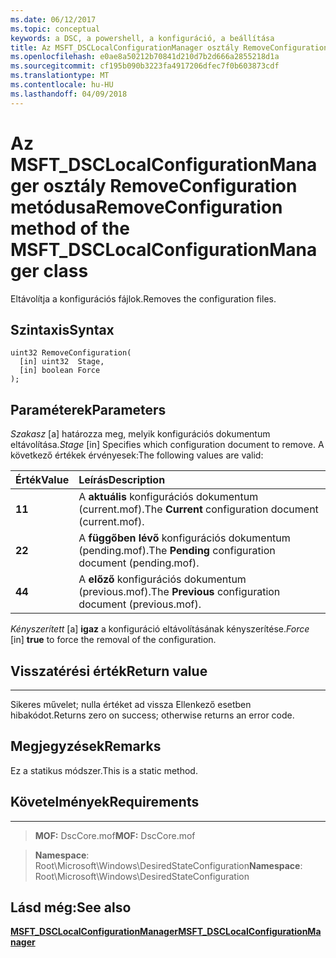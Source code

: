 ```yaml
---
ms.date: 06/12/2017
ms.topic: conceptual
keywords: a DSC, a powershell, a konfiguráció, a beállítása
title: Az MSFT_DSCLocalConfigurationManager osztály RemoveConfiguration metódusa
ms.openlocfilehash: e0ae8a50212b70841d210d7b2d666a2855218d1a
ms.sourcegitcommit: cf195b090b3223fa4917206dfec7f0b603873cdf
ms.translationtype: MT
ms.contentlocale: hu-HU
ms.lasthandoff: 04/09/2018
---
```

# <a name="removeconfiguration-method-of-the-msftdsclocalconfigurationmanager-class"></a><span data-ttu-id="14a33-103">Az MSFT_DSCLocalConfigurationManager osztály RemoveConfiguration metódusa</span><span class="sxs-lookup"><span data-stu-id="14a33-103">RemoveConfiguration method of the MSFT_DSCLocalConfigurationManager class</span></span>

<span data-ttu-id="14a33-104">Eltávolítja a konfigurációs fájlok.</span><span class="sxs-lookup"><span data-stu-id="14a33-104">Removes the configuration files.</span></span>

<a name="syntax"></a><span data-ttu-id="14a33-105">Szintaxis</span><span class="sxs-lookup"><span data-stu-id="14a33-105">Syntax</span></span>
------

```mof
uint32 RemoveConfiguration(
  [in] uint32  Stage,
  [in] boolean Force
);
```

<a name="parameters"></a><span data-ttu-id="14a33-106">Paraméterek</span><span class="sxs-lookup"><span data-stu-id="14a33-106">Parameters</span></span>
----------

<span data-ttu-id="14a33-107">*Szakasz* \[a\] határozza meg, melyik konfigurációs dokumentum eltávolítása.</span><span class="sxs-lookup"><span data-stu-id="14a33-107">*Stage* \[in\] Specifies which configuration document to remove.</span></span> <span data-ttu-id="14a33-108">A következő értékek érvényesek:</span><span class="sxs-lookup"><span data-stu-id="14a33-108">The following values are valid:</span></span>

|<span data-ttu-id="14a33-109">Érték</span><span class="sxs-lookup"><span data-stu-id="14a33-109">Value</span></span> |<span data-ttu-id="14a33-110">Leírás</span><span class="sxs-lookup"><span data-stu-id="14a33-110">Description</span></span> |
|:--- |:---|
|<span data-ttu-id="14a33-111">**1**</span><span class="sxs-lookup"><span data-stu-id="14a33-111">**1**</span></span> | <span data-ttu-id="14a33-112">A **aktuális** konfigurációs dokumentum (current.mof).</span><span class="sxs-lookup"><span data-stu-id="14a33-112">The **Current** configuration document (current.mof).</span></span> |
|<span data-ttu-id="14a33-113">**2**</span><span class="sxs-lookup"><span data-stu-id="14a33-113">**2**</span></span> | <span data-ttu-id="14a33-114">A **függőben lévő** konfigurációs dokumentum (pending.mof).</span><span class="sxs-lookup"><span data-stu-id="14a33-114">The **Pending** configuration document (pending.mof).</span></span>  |
|<span data-ttu-id="14a33-115">**4**</span><span class="sxs-lookup"><span data-stu-id="14a33-115">**4**</span></span> | <span data-ttu-id="14a33-116">A **előző** konfigurációs dokumentum (previous.mof).</span><span class="sxs-lookup"><span data-stu-id="14a33-116">The **Previous** configuration document (previous.mof).</span></span> |

<span data-ttu-id="14a33-117">*Kényszerített* \[a\] **igaz** a konfiguráció eltávolításának kényszerítése.</span><span class="sxs-lookup"><span data-stu-id="14a33-117">*Force* \[in\] **true** to force the removal of the configuration.</span></span>

## <a name="return-value"></a><span data-ttu-id="14a33-118">Visszatérési érték</span><span class="sxs-lookup"><span data-stu-id="14a33-118">Return value</span></span>
------------

<span data-ttu-id="14a33-119">Sikeres művelet; nulla értéket ad vissza Ellenkező esetben hibakódot.</span><span class="sxs-lookup"><span data-stu-id="14a33-119">Returns zero on success; otherwise returns an error code.</span></span>

## <a name="remarks"></a><span data-ttu-id="14a33-120">Megjegyzések</span><span class="sxs-lookup"><span data-stu-id="14a33-120">Remarks</span></span>

<span data-ttu-id="14a33-121">Ez a statikus módszer.</span><span class="sxs-lookup"><span data-stu-id="14a33-121">This is a static method.</span></span>

## <a name="requirements"></a><span data-ttu-id="14a33-122">Követelmények</span><span class="sxs-lookup"><span data-stu-id="14a33-122">Requirements</span></span>
------------
><span data-ttu-id="14a33-123">**MOF:** DscCore.mof</span><span class="sxs-lookup"><span data-stu-id="14a33-123">**MOF:** DscCore.mof</span></span>

><span data-ttu-id="14a33-124">**Namespace**: Root\Microsoft\Windows\DesiredStateConfiguration</span><span class="sxs-lookup"><span data-stu-id="14a33-124">**Namespace**: Root\Microsoft\Windows\DesiredStateConfiguration</span></span>


## <a name="see-also"></a><span data-ttu-id="14a33-125">Lásd még:</span><span class="sxs-lookup"><span data-stu-id="14a33-125">See also</span></span>


[<span data-ttu-id="14a33-126">**MSFT_DSCLocalConfigurationManager**</span><span class="sxs-lookup"><span data-stu-id="14a33-126">**MSFT_DSCLocalConfigurationManager**</span></span>](msft-dsclocalconfigurationmanager.md)
